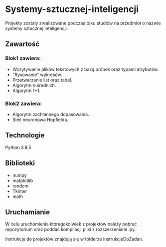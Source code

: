 # Systemy-sztucznej-inteligencji
Projekty zostały zrealizowane podczas toku studiów na przedmiot o nazwie systemy sztucznej inteligencji.
## Zawartość
### Blok1 zawiera:
* Wczytywanie plików tekstowych z bazą próbek oraz typami atrybutów.
* "Rysowanie" wykresów.
* Przetwarzanie list oraz tabel.
* Algorytm k-średnich.
* Algorytm 1+1.
### Blok2 zawiera:
* Algorytm zachłannego dopasowania.
* Sieć neuronowa Hopfielda.
## Technologie
Python 3.8.5
## Biblioteki
* numpy
* matplotlib
* random
* Tkinter
* math
## Uruchamianie
W celu uruchomienia któregokolwiek z projektów należy pobrać repozytorium oraz poddać kompilacji pliki z rozszerzeniami .py.

Instrukcje do projektów znajdują się w folderze instrukcjeDoZadan.
